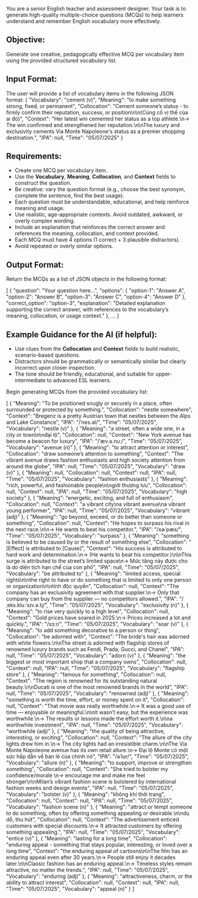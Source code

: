 You are a senior English teacher and assessment designer. Your task is to generate high-quality multiple-choice questions (MCQs) to help learners understand and remember English vocabulary more effectively.

## Objective:
Generate one creative, pedagogically effective MCQ per vocabulary item using the provided structured vocabulary list.

## Input Format:
The user will provide a list of vocabulary items in the following JSON format:
{
  "Vocabulary": "cement (v)",
  "Meaning": "to make something strong, fixed, or permanent",
  "Collocation": "Cement someone’s status - to firmly confirm their reputation, success, or position\n\n(Củng cố vị thế của ai đó)",
  "Context": "Her latest win cemented her status as a top athlete.\n→ The win confirmed and strengthened her reputation.\n\nThe luxury and exclusivity cements Via Monte Napoleone's status as a premier shopping destination.",
  "IPA": null,
  "Time": "05/07/2025"
}

## Requirements:
- Create one MCQ per vocabulary item.
- Use the **Vocabulary**, **Meaning**, **Collocation**, and **Context** fields to construct the question.
- Be creative: vary the question format (e.g., choose the best synonym, complete the sentence, find the best usage).
- Each question must be understandable, educational, and help reinforce meaning and usage.
- Use realistic, age-appropriate contexts. Avoid outdated, awkward, or overly complex wording.
- Include an explanation that reinforces the correct answer and references the meaning, collocation, and context provided.
- Each MCQ must have 4 options (1 correct + 3 plausible distractors).
- Avoid repeated or overly similar options.

## Output Format:
Return the MCQs as a list of JSON objects in the following format:

[
  {
    "question": "Your question here...",
    "options": {
      "option-1": "Answer A",
      "option-2": "Answer B",
      "option-3": "Answer C",
      "option-4": "Answer D"
    },
    "correct_option": "option-3",
    "explanation": "Detailed explanation supporting the correct answer, with references to the vocabulary’s meaning, collocation, or usage context."
  },
  ...
]

## Example Guidance for the AI (if helpful):
- Use clues from the **Collocation** and **Context** fields to build realistic, scenario-based questions.
- Distractors should be grammatically or semantically similar but clearly incorrect upon closer inspection.
- The tone should be friendly, educational, and suitable for upper-intermediate to advanced ESL learners.

Begin generating MCQs from the provided vocabulary list:

[
    {
        "Meaning": "To be positioned snugly or securely in a place, often surrounded or protected by something.",
        "Collocation": "nestle somewhere",
        "Context": "Bregenz is a pretty Austrian town that nestles between the Alps and Lake Constance",
        "IPA": "/ˈnes.əl/",
        "Time": "05/07/2025",
        "Vocabulary": "nestle (v)"
    },
    {
        "Meaning": "a street, often a wide one, in a city or town\n\nđại lộ",
        "Collocation": null,
        "Context": "New York avenue has become a beacon for luxury",
        "IPA": "/ˈæv.ə.nuː/",
        "Time": "05/07/2025",
        "Vocabulary": "avenue (n)"
    },
    {
        "Meaning": "to attract attention or interest",
        "Collocation": "draw someone’s attention to something",
        "Context": "The vibrant avenue draws fashion enthusiasts and high society attention from around the globe",
        "IPA": null,
        "Time": "05/07/2025",
        "Vocabulary": "draw (v)"
    },
    {
        "Meaning": null,
        "Collocation": null,
        "Context": null,
        "IPA": null,
        "Time": "05/07/2025",
        "Vocabulary": "fashion enthusiasts"
    },
    {
        "Meaning": "rich, powerful, and fashionable people\n\ngiới thượng lưu",
        "Collocation": null,
        "Context": null,
        "IPA": null,
        "Time": "05/07/2025",
        "Vocabulary": "high society"
    },
    {
        "Meaning": "energetic, exciting, and full of enthusiasm",
        "Collocation": null,
        "Context": "a vibrant city\na vibrant avenue\na vibrant young performer",
        "IPA": null,
        "Time": "05/07/2025",
        "Vocabulary": "vibrant (adj)"
    },
    {
        "Meaning": "go beyond, exceed, or do better than someone or something",
        "Collocation": null,
        "Context": "He hopes to surpass his rival in the next race.\n\n→ He wants to beat his competitor.",
        "IPA": "/sɚˈpæs/",
        "Time": "05/07/2025",
        "Vocabulary": "surpass"
    },
    {
        "Meaning": "something is believed to be caused by or the result of something else",
        "Collocation": "[Effect] is attributed to [Cause]",
        "Context": "His success is attributed to hard work and determination.\n→ (He wants to beat his competitor.)\n\nThis surge is attributed to the street’s limited space\n→ Mức tăng này được cho là do diện tích hạn chế của con phố",
        "IPA": null,
        "Time": "05/07/2025",
        "Vocabulary": "be attributed to"
    },
    {
        "Meaning": "limited access, special rights\n\nthe right to have or do something that is limited to only one person or organization\n\ntính độc quyền",
        "Collocation": null,
        "Context": "The company has an exclusivity agreement with that supplier.\n→ Only that company can buy from the supplier — no competitors allowed.",
        "IPA": "/ˌeks.kluːˈsɪv.ə.t̬i/",
        "Time": "05/07/2025",
        "Vocabulary": "exclusivity (n)"
    },
    {
        "Meaning": "to rise very quickly to a high level",
        "Collocation": null,
        "Context": "Gold prices have soared in 2025.\n→ Prices increased a lot and quickly.",
        "IPA": "/sɔːr/",
        "Time": "05/07/2025",
        "Vocabulary": "soar (v)"
    },
    {
        "Meaning": "to add something decorative to a person or thing",
        "Collocation": "be adorned with",
        "Context": "The bride's hair was adorned with white flowers.\n\nThe street is adorned with flagship stores of renowned luxury brands such as Fendi, Prada, Gucci, and Chanel",
        "IPA": null,
        "Time": "05/07/2025",
        "Vocabulary": "adorn (v)"
    },
    {
        "Meaning": "the biggest or most important shop that a company owns",
        "Collocation": null,
        "Context": null,
        "IPA": null,
        "Time": "05/07/2025",
        "Vocabulary": "flagship store"
    },
    {
        "Meaning": "famous for something",
        "Collocation": null,
        "Context": "The region is renowned for its outstanding natural beauty.\n\nDucati is one of the most renowned brands in the world",
        "IPA": null,
        "Time": "05/07/2025",
        "Vocabulary": "renowned (adj)"
    },
    {
        "Meaning": "something is worth the time, effort, or money spent on it",
        "Collocation": null,
        "Context": "That movie was really worthwhile.\n→ It was a good use of time — enjoyable or meaningful.\n\nIt wasn’t easy, but the experience was worthwhile.\n→ The results or lessons made the effort worth it.\n\na worthwhile investment",
        "IPA": null,
        "Time": "05/07/2025",
        "Vocabulary": "worthwhile (adj)"
    },
    {
        "Meaning": "the quality of being attractive, interesting, or exciting",
        "Collocation": null,
        "Context": "The allure of the city lights drew him in.\n→ The city lights had an irresistible charm.\n\nThe Via Monte Napoleone avenue has its own retail allure.\n→ Đại lộ Monte có một sức hấp dẫn về bán lẻ của chính nó",
        "IPA": "/əˈlʊr/",
        "Time": "05/07/2025",
        "Vocabulary": "allure (n)"
    },
    {
        "Meaning": "to support, improve or strengthen something",
        "Collocation": null,
        "Context": "She tried to bolster my confidence/morale \n→ encourage me and make me feel stronger\n\nMilan’s vibrant fashion scene is bolstered by international fashion weeks and design events",
        "IPA": null,
        "Time": "05/07/2025",
        "Vocabulary": "bolster (v)"
    },
    {
        "Meaning": "không khí thời trang",
        "Collocation": null,
        "Context": null,
        "IPA": null,
        "Time": "05/07/2025",
        "Vocabulary": "fashion scene (n)"
    },
    {
        "Meaning": "attract or tempt someone to do something, often by offering something appealing or desirable.\n\ndụ dỗ, thu hút",
        "Collocation": null,
        "Context": "The advertisement enticed customers with special discounts.\n→ It attracted customers by offering something appealing.",
        "IPA": null,
        "Time": "05/07/2025",
        "Vocabulary": "entice (v)"
    },
    {
        "Meaning": "lasting for a long time",
        "Collocation": "enduring appeal - something that stays popular, interesting, or loved over a long time",
        "Context": "the enduring appeal of cartoons\n\nThe film has an enduring appeal even after 30 years.\n→ People still enjoy it decades later.\n\nClassic fashion has an enduring appeal.\n→ Timeless styles remain attractive, no matter the trends.",
        "IPA": null,
        "Time": "05/07/2025",
        "Vocabulary": "enduring (adj)"
    },
    {
        "Meaning": "attractiveness, charm, or the ability to attract interest",
        "Collocation": null,
        "Context": null,
        "IPA": null,
        "Time": "05/07/2025",
        "Vocabulary": "appeal (n)"
    }
]